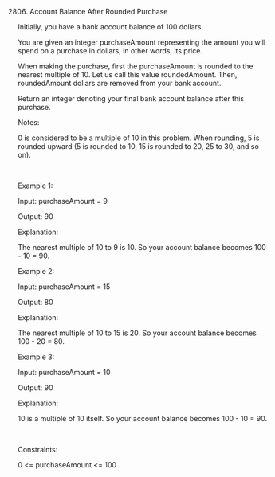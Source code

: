 2806. Account Balance After Rounded Purchase

Initially, you have a bank account balance of 100 dollars.

You are given an integer purchaseAmount representing the amount you will spend on a purchase in dollars, in other words, its price.

When making the purchase, first the purchaseAmount is rounded to the nearest multiple of 10. Let us call this value roundedAmount. Then, roundedAmount dollars are removed from your bank account.

Return an integer denoting your final bank account balance after this purchase.

Notes:

0 is considered to be a multiple of 10 in this problem.
When rounding, 5 is rounded upward (5 is rounded to 10, 15 is rounded to 20, 25 to 30, and so on).

 

Example 1:

Input: purchaseAmount = 9

Output: 90

Explanation:

The nearest multiple of 10 to 9 is 10. So your account balance becomes 100 - 10 = 90.

Example 2:

Input: purchaseAmount = 15

Output: 80

Explanation:

The nearest multiple of 10 to 15 is 20. So your account balance becomes 100 - 20 = 80.

Example 3:

Input: purchaseAmount = 10

Output: 90

Explanation:

10 is a multiple of 10 itself. So your account balance becomes 100 - 10 = 90.

 

Constraints:

0 <= purchaseAmount <= 100